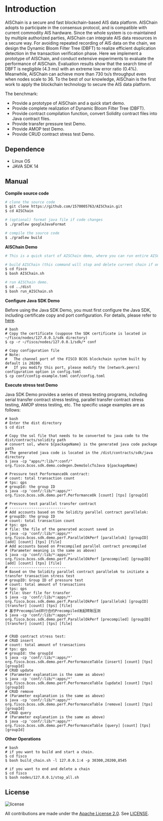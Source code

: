 # Introduction

AISChain is a secure and fast
blockchain-based AIS data platform. AISChain adopts to participate in the consensus protocol,
and is compatible with current commodity AIS hardware. Since
the whole system is co-maintained by multiple authorized parties,
AISChain can integrate AIS data resources in a secure way.
For avoiding repeated recording of AIS data on the chain, we
design the Dynamic Bloom Filter Tree (DBFT) to realize efficient
duplication detection in the transaction verification phase.
Here we implement a prototype of AISChain,
and conduct extensive experiments to evaluate the performance
of AISChain. Evaluation results show that the search time of
DBFT is negligible (4.3 ms) with an extreme low error ratio
(0.4%). Meanwhile, AISChain can achieve more than 730 tx/s
throughput even when nodes scale to 36. To the best of our
knowledge, AISChain is the first work to apply the blockchain
technology to secure the AIS data platform.

The benchmark:

* Provide a prototype of AISChain and a quick start demo.
* Provide complete realization of Dynamic Bloom Filter Tree (DBFT).
* Provide contract compilation function, convert Solidity contract files into Java contract files.
* Provide transfer pressure test Demo.
* Provide AMOP test Demo.
* Provide CRUD contract stress test Demo.

## Dependence

* Linux OS
* JAVA SDK 14

## Manual

**Compile source code**

```bash
# clone the source code
$ git clone https://github.com/1570005763/AISChain.git
$ cd AISChain

# (optional) format java file if code changes
$ ./gradlew googleJavaFormat

# compile the source code
$ ./gradlew build
```

**AISChain Demo**

```bash
# This is a quick start of AISChain demo, where you can run entire AISChain and see outcome in a few steps.

# build AISChain (this command will stop and delete current chain if one is running).
$ cd fisco
$ bash AISChain.sh

# run AISChain demo.
$ cd ../dist
$ bash run_AISChain.sh
```


**Configure Java SDK Demo**

Before using the Java SDK Demo, you must first configure the Java SDK, including certificate copy and port configuration. For details, please refer to [here](https://fisco-bcos-documentation.readthedocs.io/zh_CN/latest/docs/sdk/java_sdk/quick_start.html#sdk).

```
# bash
# Copy the certificate (suppose the SDK certificate is located in ~/fisco/nodes/127.0.0.1/sdk directory)
$ cp -r ~/fisco/nodes/127.0.0.1/sdk/* conf

# Copy configuration file
# Note:
#   The channel port of the FISCO BCOS blockchain system built by default is 20200. 
#   If you modify this port, please modify the [network.peers] configuration option in config.toml
$ cp conf/config-example.toml conf/config.toml
```


**Execute stress test Demo**

Java SDK Demo provides a series of stress testing programs, including serial transfer contract stress testing, parallel transfer contract stress testing, AMOP stress testing, etc. The specific usage examples are as follows:

```
# bash
# Enter the dist directory
$ cd dist

# Copy the sol file that needs to be converted to java code to the dist/contracts/solidity path
# convert sol, where ${packageName} is the generated java code package path
# The generated java code is located in the /dist/contracts/sdk/java directory
$ java -cp "apps/*:lib/*:conf/" org.fisco.bcos.sdk.demo.codegen.DemoSolcToJava ${packageName}

# Pressure test PerformanceOk contract:
# count: total transaction count
# tps: qps
# groupId: the group ID
$ java -cp 'conf/:lib/*:apps/*' org.fisco.bcos.sdk.demo.perf.PerformanceOk [count] [tps] [groupId]

# Pressure test parallel transfer contract
# --------------------------
# Add accounts based on the Solidity parallel contract parallelok:
# groupID: the group ID
# count: total transaction count
# tps: qps
# file: the file of the generated account saved in
$ java -cp 'conf/:lib/*:apps/*' org.fisco.bcos.sdk.demo.perf.ParallelOkPerf [parallelok] [groupID] [add] [count] [tps] [file]
# Add accounts based on Precompiled parallel contract precompiled
# (Parameter meaning is the same as above)
$ java -cp 'conf/:lib/*:apps/*' org.fisco.bcos.sdk.demo.perf.ParallelOkPerf [precompiled] [groupID] [add] [count] [tps] [file]
# --------------------------
# Based on the Solidity parallel contract parallelok to initiate a transfer transaction stress test
# groupID: Group ID of pressure test
# count: total amount of transactions
# tps: qps
# file: User file for transfer
$ java -cp 'conf/:lib/*:apps/*' org.fisco.bcos.sdk.demo.perf.ParallelOkPerf [parallelok] [groupID] [transfer] [count] [tps] [file]
# 基于Precompiled并行合约Precompiled发起转账压测
$ java -cp 'conf/:lib/*:apps/*' org.fisco.bcos.sdk.demo.perf.ParallelOkPerf [precompiled] [groupID] [transfer] [count] [tps] [file]


# CRUD contract stress test:
# CRUD insert
# count: total amount of transactions
# tps: qps
# groupId: the groupId
$ java -cp 'conf/:lib/*:apps/*' org.fisco.bcos.sdk.demo.perf.PerformanceTable [insert] [count] [tps] [groupId]
# CRUD update
# (Parameter explanation is the same as above)
$ java -cp 'conf/:lib/*:apps/*' org.fisco.bcos.sdk.demo.perf.PerformanceTable [update] [count] [tps] [groupId]
# CRUD remove
# (Parameter explanation is the same as above)
$ java -cp 'conf/:lib/*:apps/*' org.fisco.bcos.sdk.demo.perf.PerformanceTable [remove] [count] [tps] [groupId]
# CRUD query
# (Parameter explanation is the same as above)
$ java -cp 'conf/:lib/*:apps/*' org.fisco.bcos.sdk.demo.perf.PerformanceTable [query] [count] [tps] [groupId]
```

**Other Operations**

```
# bash
# if you want to build and start a chain.
$ cd fisco
$ bash build_chain.sh -l 127.0.0.1:4 -p 30300,20200,8545

# if you want to end and delete a chain
$ cd fisco
$ bash nodes/127.0.0.1/stop_all.sh
```

## License
![license](http://img.shields.io/badge/license-Apache%20v2-blue.svg)

All contributions are made under the [Apache License 2.0](http://www.apache.org/licenses/). See [LICENSE](LICENSE).